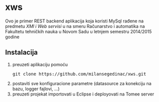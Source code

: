# xws
Ovo je primer REST backend aplikacija koja koristi MySql rađene na predmetu <i>XMl i Web servisi</i> u na smeru Računarstvo i automatika na Fakultetu tehničkih nauka u Novom Sadu u letnjem semestru 2014/2015 godine
## Instalacija
<ol>
  <li>preuzeti aplikaciju pomoću
  <pre>git clone https://github.com/milansegedinac/xws.git</pre>
  </li>
  <li>postaviti sve konfiguracione parametre (datasource za konekciju na bazu, logger fajlovi, ...)</li>
  <li>preuzeti projekat importovati u Eclipse i deployovati na Tomee server</li>
</ol>
